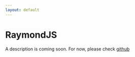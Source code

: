 ```yaml
---
layout: default
---
```


# RaymondJS

A description is coming soon. For now, please check [github](https://github.com/niels-garve/raymondjs)
